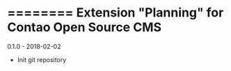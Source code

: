 ========
Extension "Planning" for Contao Open Source CMS
========

0.1.0 - 2018-02-02
- Init git repository